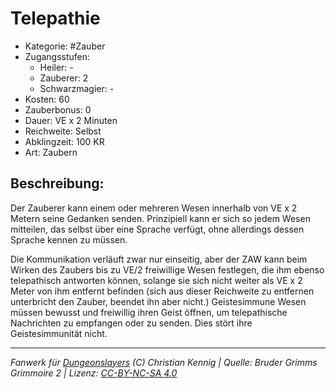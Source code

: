 # Telepathie

- Kategorie: #Zauber
- Zugangsstufen:
  - Heiler: -
  - Zauberer: 2
  - Schwarzmagier: -
- Kosten: 60
- Zauberbonus: 0
- Dauer: VE x 2 Minuten
- Reichweite: Selbst
- Abklingzeit: 100 KR
- Art: Zaubern

## Beschreibung:

Der Zauberer kann einem oder mehreren Wesen innerhalb von VE x 2 Metern seine Gedanken senden. Prinzipiell kann er sich so jedem Wesen mitteilen, das selbst über eine Sprache verfügt, ohne allerdings dessen Sprache kennen zu müssen.

Die Kommunikation verläuft zwar nur einseitig, aber der ZAW kann beim Wirken des Zaubers bis zu VE/2 freiwillige Wesen festlegen, die ihm ebenso telepathisch antworten können, solange sie sich nicht weiter als VE x 2 Meter von ihm entfernt befinden (sich aus dieser Reichweite zu entfernen unterbricht den Zauber, beendet ihn aber nicht.) Geistesimmune Wesen müssen bewusst und freiwillig ihren Geist öffnen, um telepathische Nachrichten zu empfangen oder zu senden. Dies stört ihre Geistesimmunität nicht.

---

_Fanwerk für [Dungeonslayers](https://www.dungeonslayers.net/) (C) Christian Kennig | Quelle: Bruder Grimms Grimmoire 2 | Lizenz: [CC-BY-NC-SA 4.0](https://creativecommons.org/licenses/by-nc-sa/4.0/deed.de)_
